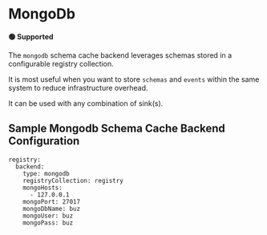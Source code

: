 # MongoDb

**🟢 Supported**

The `mongodb` schema cache backend leverages schemas stored in a configurable registry collection.

It is most useful when you want to store `schemas` and `events` within the same system to reduce infrastructure overhead.

It can be used with any combination of sink(s).


## Sample Mongodb Schema Cache Backend Configuration

```
registry:
  backend:
    type: mongodb
    registryCollection: registry
    mongoHosts:
      - 127.0.0.1
    mongoPort: 27017
    mongoDbName: buz
    mongoUser: buz
    mongoPass: buz
```
